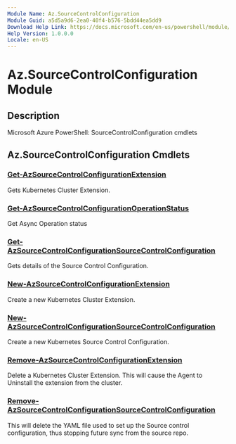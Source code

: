 ```yaml
---
Module Name: Az.SourceControlConfiguration
Module Guid: a5d5a9d6-2ea0-40f4-b576-5bdd44ea5dd9
Download Help Link: https://docs.microsoft.com/en-us/powershell/module/az.sourcecontrolconfiguration
Help Version: 1.0.0.0
Locale: en-US
---
```


# Az.SourceControlConfiguration Module
## Description
Microsoft Azure PowerShell: SourceControlConfiguration cmdlets

## Az.SourceControlConfiguration Cmdlets
### [Get-AzSourceControlConfigurationExtension](Get-AzSourceControlConfigurationExtension.md)
Gets Kubernetes Cluster Extension.

### [Get-AzSourceControlConfigurationOperationStatus](Get-AzSourceControlConfigurationOperationStatus.md)
Get Async Operation status

### [Get-AzSourceControlConfigurationSourceControlConfiguration](Get-AzSourceControlConfigurationSourceControlConfiguration.md)
Gets details of the Source Control Configuration.

### [New-AzSourceControlConfigurationExtension](New-AzSourceControlConfigurationExtension.md)
Create a new Kubernetes Cluster Extension.

### [New-AzSourceControlConfigurationSourceControlConfiguration](New-AzSourceControlConfigurationSourceControlConfiguration.md)
Create a new Kubernetes Source Control Configuration.

### [Remove-AzSourceControlConfigurationExtension](Remove-AzSourceControlConfigurationExtension.md)
Delete a Kubernetes Cluster Extension.
This will cause the Agent to Uninstall the extension from the cluster.

### [Remove-AzSourceControlConfigurationSourceControlConfiguration](Remove-AzSourceControlConfigurationSourceControlConfiguration.md)
This will delete the YAML file used to set up the Source control configuration, thus stopping future sync from the source repo.

